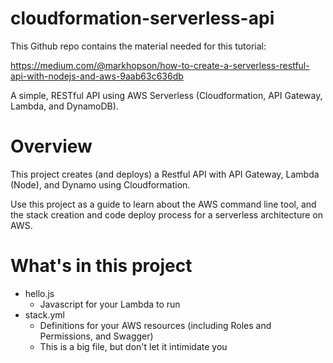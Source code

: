 # cloudformation-serverless-api

This Github repo contains the material needed for this tutorial:

https://medium.com/@markhopson/how-to-create-a-serverless-restful-api-with-nodejs-and-aws-9aab63c636db

A simple, RESTful API using AWS Serverless (Cloudformation, API Gateway, Lambda, and DynamoDB).

# Overview

This project creates (and deploys) a Restful API with API Gateway, Lambda (Node), and Dynamo using Cloudformation.

Use this project as a guide to learn about the AWS command line tool, and the stack creation and code deploy process for a serverless architecture on AWS.

# What's in this project

* hello.js
  * Javascript for your Lambda to run
* stack.yml
  * Definitions for your AWS resources (including Roles and Permissions, and Swagger)
  * This is a big file, but don't let it intimidate you


